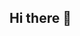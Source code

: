 ## Hi there 👋

<!--
**testingstuff10000/testingstuff10000** is a ✨ _special_ ✨ repository because its `README.md` (this file) appears on your GitHub profile.

Here are some ideas to get you started:

- 🔭 I’m currently working on ...
- 🌱 I’m currently learning ...
- 👯 I’m looking to collaborate on ...
- 🤔 I’m looking for help with ...
- 💬 Ask me about ...
- 📫 How to reach me: ...
- 😄 Pronouns: ...
- ⚡ Fun fact: ...
[![spotify-github-profile](https://spotify-github-profile.kittinanx.com/api/view?uid=6n843s21msbc374podu7hvgut&cover_image=true&theme=default&show_offline=false&background_color=481430&interchange=false&bar_color=9341aa)](https://github.com/kittinan/spotify-github-profile)
